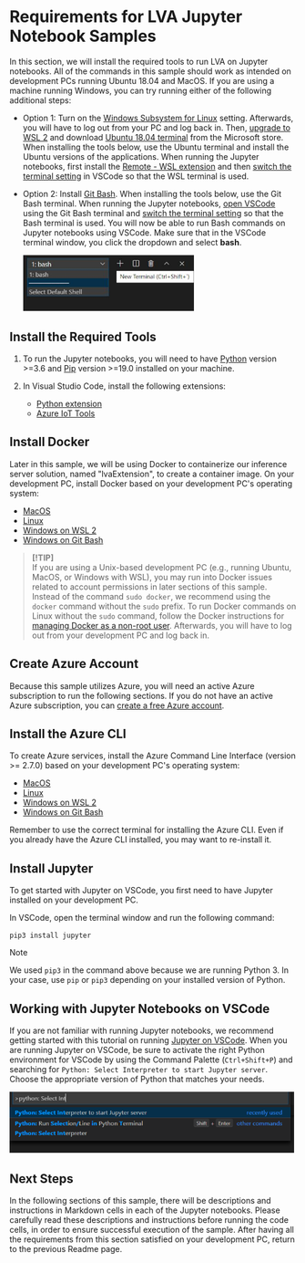 # Requirements for LVA Jupyter Notebook Samples 
In this section, we will install the required tools to run LVA on Jupyter notebooks. All of the commands in this sample should work as intended on development PCs running Ubuntu 18.04 and MacOS. If you are using a machine running Windows, you can try running either of the following additional steps:

* Option 1: Turn on the [Windows Subsystem for Linux](https://code.visualstudio.com/remote-tutorials/wsl/enable-wsl) setting. Afterwards, you will have to log out from your PC and log back in. Then, [upgrade to WSL 2](https://docs.microsoft.com/en-us/windows/wsl/install-win10) and download [Ubuntu 18.04 terminal](https://www.microsoft.com/en-us/p/ubuntu-1804-lts/9n9tngvndl3q?rtc=1&activetab=pivot:overviewtab) from the Microsoft store. When installing the tools below, use the Ubuntu terminal and install the Ubuntu versions of the applications. When running the Jupyter notebooks, first install the [Remote - WSL extension](https://marketplace.visualstudio.com/items?itemName=ms-vscode-remote.remote-wsl) and then [switch the terminal setting](https://code.visualstudio.com/docs/remote/wsl#_open-a-remote-folder-or-workspace) in VSCode so that the WSL terminal is used.

* Option 2: Install [Git Bash](https://git-scm.com/downloads). When installing the tools below, use the Git Bash terminal. When running the Jupyter notebooks, [open VSCode](https://code.visualstudio.com/docs/editor/command-line#_launching-from-command-line) using the Git Bash terminal and [switch the terminal setting](https://code.visualstudio.com/docs/editor/integrated-terminal) so that the Bash terminal is used. You will now be able to run Bash commands on Jupyter notebooks using VSCode. Make sure that in the VSCode terminal window, you click the dropdown and select **bash**.    

    <img src="../../../../images/_bash_terminal.jpg" width=300px />


## Install the Required Tools
1. To run the Jupyter notebooks, you will need to have [Python](https://www.python.org/downloads/) version >=3.6 and [Pip](https://pypi.org/project/pip/) version >=19.0 installed on your machine. 

2. In Visual Studio Code, install the following extensions:  
    - [Python extension](https://marketplace.visualstudio.com/items?itemName=ms-python.python) 
    - [Azure IoT Tools](https://marketplace.visualstudio.com/items?itemName=vsciot-vscode.azure-iot-tools)    
   

## Install Docker
Later in this sample, we will be using Docker to containerize our inference server solution, named "lvaExtension", to create a container image. On your development PC, install Docker based on your development PC's operating system:
* [MacOS](https://docs.docker.com/docker-for-mac/install/)
* [Linux](https://docs.docker.com/engine/install/)
* [Windows on WSL 2](https://docs.docker.com/docker-for-windows/wsl/)
* [Windows on Git Bash](https://docs.docker.com/docker-for-windows/install/)

> <span style="color:grey; font-weight:bold"> [!TIP] </span>  
> If you are using a Unix-based development PC (e.g., running Ubuntu, MacOS, or Windows with WSL), you may run into Docker issues related to account permissions in later sections of this sample. Instead of the command `sudo docker`, we recommend using the `docker` command without the `sudo` prefix. To run Docker commands on Linux without the `sudo` command, follow the Docker instructions for [managing Docker as a non-root user](https://docs.docker.com/install/linux/linux-postinstall/). Afterwards, you will have to log out from your development PC and log back in.

## Create Azure Account
Because this sample utilizes Azure, you will need an active Azure subscription to run the following sections. If you do not have an active Azure subscription, you can [create a free Azure account](https://azure.microsoft.com/free/?WT.mc_id=A261C142F). 

## Install the Azure CLI
To create Azure services, install the Azure Command Line Interface (version >= 2.7.0) based on your development PC's operating system:
* [MacOS](https://docs.microsoft.com/en-us/cli/azure/install-azure-cli-macos?view=azure-cli-latest)
* [Linux](https://docs.microsoft.com/en-us/cli/azure/install-azure-cli-apt?view=azure-cli-latest)
* [Windows on WSL 2](https://docs.microsoft.com/en-us/cli/azure/install-azure-cli-apt?view=azure-cli-latest)
* [Windows on Git Bash](https://docs.microsoft.com/en-us/cli/azure/install-azure-cli-windows?view=azure-cli-latest&tabs=azure-cli)

Remember to use the correct terminal for installing the Azure CLI. Even if you already have the Azure CLI installed, you may want to re-install it.

## Install Jupyter
To get started with Jupyter on VSCode, you first need to have Jupyter installed on your development PC. 

In VSCode, open the terminal window and run the following command:
```
pip3 install jupyter
```
> [!NOTE]    
> We used `pip3` in the command above because we are running Python 3. In your case, use `pip` or `pip3` depending on your installed version of Python.

## Working with Jupyter Notebooks on VSCode
If you are not familiar with running Jupyter notebooks, we recommend getting started with this tutorial on running [Jupyter on VSCode](https://code.visualstudio.com/docs/python/jupyter-support). When you are running Jupyter on VSCode, be sure to activate the right Python environment for VSCode by using the Command Palette (`Ctrl+Shift+P`) and searching for `Python: Select Interpreter to start Jupyter server`. Choose the appropriate version of Python that matches your needs.

<img src="../../../../images/_python_interpreter.png" width=500px />


## Next Steps
In the following sections of this sample, there will be descriptions and instructions in Markdown cells in each of the Jupyter notebooks. Please carefully read these descriptions and instructions before running the code cells, in order to ensure successful execution of the sample. After having all the requirements from this section satisfied on your development PC, return to the previous Readme page.
